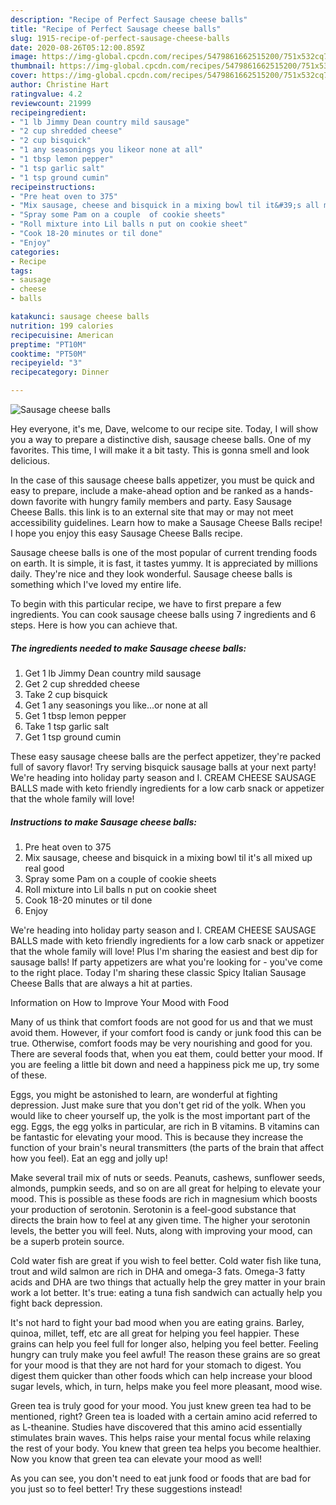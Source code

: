 ```yaml
---
description: "Recipe of Perfect Sausage cheese balls"
title: "Recipe of Perfect Sausage cheese balls"
slug: 1915-recipe-of-perfect-sausage-cheese-balls
date: 2020-08-26T05:12:00.859Z
image: https://img-global.cpcdn.com/recipes/5479861662515200/751x532cq70/sausage-cheese-balls-recipe-main-photo.jpg
thumbnail: https://img-global.cpcdn.com/recipes/5479861662515200/751x532cq70/sausage-cheese-balls-recipe-main-photo.jpg
cover: https://img-global.cpcdn.com/recipes/5479861662515200/751x532cq70/sausage-cheese-balls-recipe-main-photo.jpg
author: Christine Hart
ratingvalue: 4.2
reviewcount: 21999
recipeingredient:
- "1 lb Jimmy Dean country mild sausage"
- "2 cup shredded cheese"
- "2 cup bisquick"
- "1 any seasonings you likeor none at all"
- "1 tbsp lemon pepper"
- "1 tsp garlic salt"
- "1 tsp ground cumin"
recipeinstructions:
- "Pre heat oven to 375"
- "Mix sausage, cheese and bisquick in a mixing bowl til it&#39;s all mixed up real good"
- "Spray some Pam on a couple  of cookie sheets"
- "Roll mixture into Lil balls n put on cookie sheet"
- "Cook 18-20 minutes or til done"
- "Enjoy"
categories:
- Recipe
tags:
- sausage
- cheese
- balls

katakunci: sausage cheese balls 
nutrition: 199 calories
recipecuisine: American
preptime: "PT10M"
cooktime: "PT50M"
recipeyield: "3"
recipecategory: Dinner

---
```



![Sausage cheese balls](https://img-global.cpcdn.com/recipes/5479861662515200/751x532cq70/sausage-cheese-balls-recipe-main-photo.jpg)

Hey everyone, it's me, Dave, welcome to our recipe site. Today, I will show you a way to prepare a distinctive dish, sausage cheese balls. One of my favorites. This time, I will make it a bit tasty. This is gonna smell and look delicious.

In the case of this sausage cheese balls appetizer, you must be quick and easy to prepare, include a make-ahead option and be ranked as a hands-down favorite with hungry family members and party. Easy Sausage Cheese Balls. this link is to an external site that may or may not meet accessibility guidelines. Learn how to make a Sausage Cheese Balls recipe! I hope you enjoy this easy Sausage Cheese Balls recipe.

Sausage cheese balls is one of the most popular of current trending foods on earth. It is simple, it is fast, it tastes yummy. It is appreciated by millions daily. They're nice and they look wonderful. Sausage cheese balls is something which I've loved my entire life.


To begin with this particular recipe, we have to first prepare a few ingredients. You can cook sausage cheese balls using 7 ingredients and 6 steps. Here is how you can achieve that.

<!--inarticleads1-->

##### The ingredients needed to make Sausage cheese balls:

1. Get 1 lb Jimmy Dean country mild sausage
1. Get 2 cup shredded cheese
1. Take 2 cup bisquick
1. Get 1 any seasonings you like...or none at all
1. Get 1 tbsp lemon pepper
1. Take 1 tsp garlic salt
1. Get 1 tsp ground cumin


These easy sausage cheese balls are the perfect appetizer, they&#39;re packed full of savory flavor! Try serving bisquick sausage balls at your next party! We&#39;re heading into holiday party season and I. CREAM CHEESE SAUSAGE BALLS made with keto friendly ingredients for a low carb snack or appetizer that the whole family will love! 

<!--inarticleads2-->

##### Instructions to make Sausage cheese balls:

1. Pre heat oven to 375
1. Mix sausage, cheese and bisquick in a mixing bowl til it&#39;s all mixed up real good
1. Spray some Pam on a couple  of cookie sheets
1. Roll mixture into Lil balls n put on cookie sheet
1. Cook 18-20 minutes or til done
1. Enjoy


We&#39;re heading into holiday party season and I. CREAM CHEESE SAUSAGE BALLS made with keto friendly ingredients for a low carb snack or appetizer that the whole family will love! Plus I&#39;m sharing the easiest and best dip for sausage balls! If party appetizers are what you&#39;re looking for - you&#39;ve come to the right place. Today I&#39;m sharing these classic Spicy Italian Sausage Cheese Balls that are always a hit at parties. 

Information on How to Improve Your Mood with Food


Many of us think that comfort foods are not good for us and that we must avoid them. However, if your comfort food is candy or junk food this can be true. Otherwise, comfort foods may be very nourishing and good for you. There are several foods that, when you eat them, could better your mood. If you are feeling a little bit down and need a happiness pick me up, try some of these.

Eggs, you might be astonished to learn, are wonderful at fighting depression. Just make sure that you don't get rid of the yolk. When you would like to cheer yourself up, the yolk is the most important part of the egg. Eggs, the egg yolks in particular, are rich in B vitamins. B vitamins can be fantastic for elevating your mood. This is because they increase the function of your brain's neural transmitters (the parts of the brain that affect how you feel). Eat an egg and jolly up!

Make several trail mix of nuts or seeds. Peanuts, cashews, sunflower seeds, almonds, pumpkin seeds, and so on are all great for helping to elevate your mood. This is possible as these foods are rich in magnesium which boosts your production of serotonin. Serotonin is a feel-good substance that directs the brain how to feel at any given time. The higher your serotonin levels, the better you will feel. Nuts, along with improving your mood, can be a superb protein source.

Cold water fish are great if you wish to feel better. Cold water fish like tuna, trout and wild salmon are rich in DHA and omega-3 fats. Omega-3 fatty acids and DHA are two things that actually help the grey matter in your brain work a lot better. It's true: eating a tuna fish sandwich can actually help you fight back depression. 

It's not hard to fight your bad mood when you are eating grains. Barley, quinoa, millet, teff, etc are all great for helping you feel happier. These grains can help you feel full for longer also, helping you feel better. Feeling hungry can truly make you feel awful! The reason these grains are so great for your mood is that they are not hard for your stomach to digest. You digest them quicker than other foods which can help increase your blood sugar levels, which, in turn, helps make you feel more pleasant, mood wise.

Green tea is truly good for your mood. You just knew green tea had to be mentioned, right? Green tea is loaded with a certain amino acid referred to as L-theanine. Studies have discovered that this amino acid essentially stimulates brain waves. This helps raise your mental focus while relaxing the rest of your body. You knew that green tea helps you become healthier. Now you know that green tea can elevate your mood as well!

As you can see, you don't need to eat junk food or foods that are bad for you just so to feel better! Try  these suggestions  instead!

